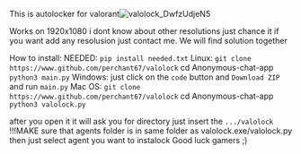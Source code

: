 

This is autolocker for valorant![valolock_DwfzUdjeN5](https://user-images.githubusercontent.com/63096336/162515128-b42b328c-94ae-4116-99d8-6239512f07c9.png)

Works on 1920x1080 i dont know about other resolutions 
just chance it 
if you want add any resolusion just contact me.
We will find solution together

How to install:
NEEDED:
`pip install needed.txt`
Linux:
`git clone https://www.github.com/perchant67/valolock`
cd Anonymous-chat-app
`python3 main.py`
Windows:
just click on the `code` button and `Download ZIP`
and run `main.py`
Mac OS:
`git clone https://www.github.com/perchant67/valolock`
cd Anonymous-chat-app
`python3 valolock.py`

after you open it it will ask you for directory just insert the `.../valolock` 
!!!MAKE sure that agents folder is in same folder as valolock.exe/valolock.py
then just select agent you want to instalock
Good luck gamers ;)
